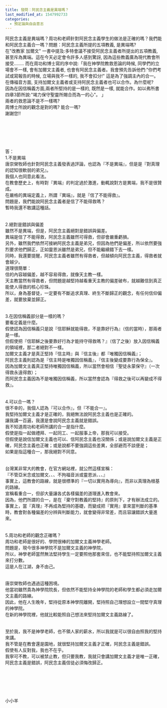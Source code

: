 ```yaml
---
title: 發問：阿民念主義是異端嗎？
last_modified_at: 1547992733
categories:
  - 預定論與自由意志
---
```


阿民念主義是異端嗎？周功和老師針對阿民念主義學生的做法是正確的嗎？我們能和阿民念主義合一嗎？<!--more-->問題：阿民念主義所提的五項教義, 是異端嗎?<br> 在"改教家 加爾文" 一書中提及:多特會議不接受阿民念主義者所提出的五項教義,甚至斥為異端。這在今天必定會令許多人感到驚訝, 因為這些教義廣為現代教會所接受........ 而在周功和博士寫的序中說:「我在神學院教救恩論的時候, 同學們的立場會不一樣, 會有加爾文主義者, 也會有阿民念主義者。我會預先告訴他們:"你們考試或寫報告的時候, 立場與我不一樣的, 我不會扣分!" 這是為了強調主內的合一。 在傳福音方面, 支持加爾文主義者或支持阿民念主義者也可以合作。為什麼呢?<br>因為在因信稱義方面,兩者所堅持的是一樣的, 既然是一樣, 就能合作。如以弗所書四章3節所說:"竭力保守聖靈所賜合而為一的心"。 」<br> 兩者的救恩論不是不一樣嗎? <br> 周博士所說的觀念是對的嗎?  能合一嗎?<br> 謝謝您!!<br><br><br><br><br><br><br>答：<br>1.不是異端<br>唐崇榮牧師也針對阿民念主義發表過評論，也認為『不是異端』，但是是『對真理的認知很軟弱的弟兄』。<br>我個人也同意此看法。<br>在教會歷史上，有時對『異端』的判定過於激進，動輒說對方是異端，我不是很贊成。<br>在嚴格的異端定義上，所謂『異端』，就是『信了不能得救』。<br>問題是，我們能說阿民念主義者是信了不能得救嗎？<br>暫時我還不敢講這種話。<br> <br><br>2.絕對是錯誤與偏差<br>雖然不是異端，但是，阿民念主義絕對是錯誤與偏差。<br>異端是信了不能得救，阿民念主義雖然可得救，但卻會嚴重虧損。<br>另外，雖然我們依然可接納阿民念主義是弟兄，但因為他們是偏差，所以依然要強烈要求他們歸正，正如靈恩派雖然是弟兄，但不能繼續錯下去一樣。<br>同時，我還要提醒，阿民念主義者雖然有得救者，但越傾向阿民念主義，得救者就會越少。<br>道理很簡單：<br>信的內容越偏差，越不容易得救，就像天主教一樣。<br>天主教當然有得救者，但問題是越堅持越看重天主教的偏差破布，就越難信到真正能使人得救的核心珍珠。<br>所以，身為基督徒，一定要有不斷追求真理、終生不斷歸正的觀念，有任何信仰偏差，就要放棄並歸正。<br> <br><br>3.在因信稱義部分是一樣的嗎？<br>要看定義是什麼。<br>假使認為因信稱義只是說『信耶穌就能得救，不是靠好行為』（信的當時），那兩者是一樣。<br>但假使把『信耶穌之後要靠好行為才能持守得救嗎？』（信了之後）放入因信稱義的領域裡，那二者絕對不一樣。<br>加爾文主義才是真正堅持『信主時』與『信主後』都『唯獨因信稱義』；<br>阿民念主義則認為是『信主時是唯獨因信稱義』，『信主後變成要靠行為保全』。<br>因為加爾文主義真正堅持唯獨因信稱義，所以當然會相信『聖徒永蒙保守』（一次得救永遠得救）；<br>而阿民念主義因為不是唯獨因信稱義，所以當然會認為『得救之後可以再變成不得救』。<br> <br><br>4.可以合一嗎？<br>很不幸的，我個人認為『可以合作』，但『不能合一』。<br>我堅持加爾文主義才是正確的，我絕無法說阿民念主義也是正確的。<br>讓我講一百遍，我還是會說阿民念主義就是錯誤。<br>我不知道周功和老師所講的合一是指什麼。<br>假使是指一起做禮拜、一起同工、一起服事上帝，那我可以接受。<br>但假使是說信加爾文主義也可以、信阿民念主義也沒關係；或是說加爾文主義是正確，阿民念主義也正確；或是說都不要強調這些差異，全部避而不談便是；<br>如果是指這種合一，那我絕對不同意。<br><br><br>台灣某非常大的教會，在官方網站裡，就公然這樣宣稱：<br>『不管亞米念或加爾文、、、不拘福音派或靈恩派、、、』<br>事實上，這教會的路線，就是很標準的『一切以實用為導向』，而非以真理為根基的路線。<br>宣稱看重合一，但卻大量讓各式各樣偏差的道理進入教會來。<br>因為，他們所謂的合一，是在『棄守對教義的堅持』的原則下，才有辦法成立的。<br>事實上，當『真理』不再成為堅持的基礎，而變成把『實用』拿來當判斷的基準時，教會對各種偏差的分辨與判斷能力，就會變得非常差，而且容讓錯誤大量進來。<br> <br><br>5.周功和老師的觀念正確嗎？<br>周功和老師是很好的、學問很棒的加爾文主義神學老師。<br>問題是，現今很多神學院不是加爾文主義的神學院，<br>所以，神學老師當然無法堅持學生一定要照他那套來信，也不能堅持照加爾文主義來打分數。<br>這是人在江湖，身不由己。<br> <br><br>唐崇榮牧師也遇過這種困境。<br>他當初雖然貴為神學院院長，但依然不能堅持全神學院的老師和學生都必須走加爾文主義的路線。<br>因此，他在人生晚年，堅持從原本神學院離開，堅持照自己理想設立一間堅守真理的神學院。<br>在新的神學院裡，他就比較能照自己想法來堅持加爾文主義路線了。<br> <br><br>至於我，我不是神學老師，也不領人家的薪水，所以我就是可以很自由照我的堅持來講。<br>我不管是在教會還是園地，就很堅持加爾文主義才正確，阿民念主義是錯誤。<br>假使有人反對我，我也不在乎。<br>我寧可不教，可以被禁止教，但只要我教，我就只會講加爾文主義才是唯一正確，阿民念主義是錯誤，阿民念主義信徒必須悔改歸正。<br> <br><br><br><br><br><br>小小羊<br>

